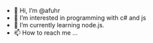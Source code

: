 - 👋 Hi, I’m @afuhr
- 👀 I’m interested in programming with c# and js
- 🌱 I’m currently learning node.js.
- 📫 How to reach me ...

<!---
afuhr/afuhr is a ✨ special ✨ repository because its `README.md` (this file) appears on your GitHub profile.
You can click the Preview link to take a look at your changes.
--->
